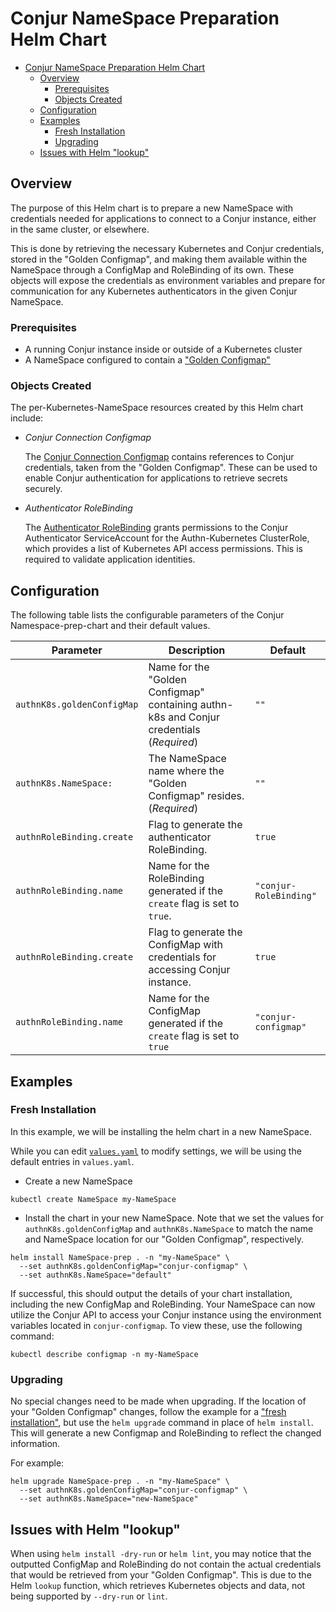 # Conjur NameSpace Preparation Helm Chart

- [Conjur NameSpace Preparation Helm Chart](#conjur-NameSpace-preparation-helm-chart)
  * [Overview](#overview)
    + [Prerequisites](#prerequisites)
    + [Objects Created](#objects-created)
  * [Configuration](#configuration)
  * [Examples](#examples)
    + [Fresh Installation](#fresh-installation)
    + [Upgrading](#upgrading)
  * [Issues with Helm "lookup"](#issues-with-helm-"lookup")

<!--
  Table of contents generated with markdown-toc
 'http://ecotrust-canada.github.io/markdown-toc/'
-->

## Overview 

The purpose of this Helm chart is to prepare a new NameSpace with credentials
needed for applications to connect to a Conjur instance, either in the same cluster,
or elsewhere.

This is done by retrieving the necessary Kubernetes and Conjur credentials, stored
in the "Golden Configmap", and making them available within the NameSpace through a
ConfigMap and RoleBinding of its own. These objects will expose the credentials as 
environment variables and prepare for communication for any Kubernetes authenticators 
in the given Conjur NameSpace. 

### Prerequisites

- A running Conjur instance inside or outside of a Kubernetes cluster
- A NameSpace configured to contain a ["Golden Configmap"](../conjur-config-cluster-prep/README.md)

### Objects Created

The per-Kubernetes-NameSpace resources created by this Helm chart include:

- _Conjur Connection Configmap_

    The [Conjur Connection Configmap](templates/conjur-connect-configmap.yml) 
    contains references to Conjur credentials, taken from the 
    "Golden Configmap". These can be used to enable Conjur authentication for 
    applications to retrieve secrets securely.

- _Authenticator RoleBinding_

    The [Authenticator RoleBinding](templates/authenticator-RoleBinding.yml) 
    grants permissions to the Conjur Authenticator ServiceAccount for the Authn-Kubernetes ClusterRole, which provides a list of Kubernetes API access permissions. This is required to validate application identities.

## Configuration

The following table lists the configurable parameters of the Conjur Namespace-prep-chart and their default values.

|Parameter|Description|Default|
|---------|-----------|-------|
|`authnK8s.goldenConfigMap`|Name for the "Golden Configmap" containing authn-k8s and Conjur credentials (*Required*)|`""`|
|`authnK8s.NameSpace:`|The NameSpace name where the "Golden Configmap" resides. (*Required*)|`""`|
|`authnRoleBinding.create`|Flag to generate the authenticator RoleBinding.|`true`|
|`authnRoleBinding.name`|Name for the RoleBinding generated if the `create` flag is set to `true`.|`"conjur-RoleBinding"`|
|`authnRoleBinding.create`|Flag to generate the ConfigMap with credentials for accessing Conjur instance.|`true`|
|`authnRoleBinding.name`|Name for the ConfigMap generated if the `create` flag is set to `true`|`"conjur-configmap"`|

## Examples

### Fresh Installation 

In this example, we will be installing the helm chart in a new NameSpace.

While you can edit [`values.yaml`](./values.yaml) to modify settings, we will be 
using the default entries in `values.yaml`.

- Create a new NameSpace

```shell-session
kubectl create NameSpace my-NameSpace
```

- Install the chart in your new NameSpace. Note that we set the values for 
  `authnK8s.goldenConfigMap` and `authnK8s.NameSpace` to match the name and NameSpace location for our "Golden Configmap", respectively.

```shell-session
helm install NameSpace-prep . -n "my-NameSpace" \
  --set authnK8s.goldenConfigMap="conjur-configmap" \
  --set authnK8s.NameSpace="default"
```

If successful, this should output the details of your chart installation,
including the new ConfigMap and RoleBinding. Your NameSpace can now utilize
the Conjur API to access your Conjur instance using the environment variables 
located in `conjur-configmap`. To view these, use the following command:

```shell-session
kubectl describe configmap -n my-NameSpace
```
### Upgrading

No special changes need to be made when upgrading. If the location of your "Golden Configmap" changes, follow the example for a ["fresh installation"](#fresh-installation), but use the `helm upgrade` command in place of `helm install`. This will generate a new Configmap and RoleBinding to reflect the changed information. 

For example:

```shell-session
helm upgrade NameSpace-prep . -n "my-NameSpace" \
  --set authnK8s.goldenConfigMap="conjur-configmap" \
  --set authnK8s.NameSpace="new-NameSpace"
```

## Issues with Helm "lookup"

When using `helm install -dry-run` or `helm lint`, you may notice that the
outputted ConfigMap and RoleBinding do not contain the actual credentials
that would be retrieved from your "Golden Configmap". This is due to the
Helm `lookup` function, which retrieves Kubernetes objects and data, not being
supported by `--dry-run` or `lint`.
